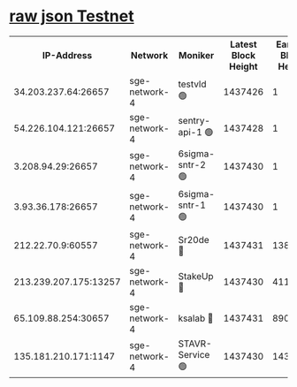 
[raw json Testnet](https://rpc-check.sget.stavr.tech/sget/rpc-sget-result.json)
=


<table><tr><th>IP-Address</th><th>Network</th><th>Moniker</th><th>Latest Block Height</th><th>Earliest Block Height</th><th>Catching Up</th><th>Tx Index</th><th>Voting Power</th><th>Scan Time</th></tr><tr><td>34.203.237.64:26657</td><td>sge-network-4</td><td>testvld 🟢</td><td>1437426</td><td>1</td><td>False</td><td>on</td><td>0</td><td>2024-02-06T01:25:47.188188567UTC</td></tr><tr><td>54.226.104.121:26657</td><td>sge-network-4</td><td>sentry-api-1 🟢</td><td>1437428</td><td>1</td><td>False</td><td>on</td><td>0</td><td>2024-02-06T01:26:02.080788908UTC</td></tr><tr><td>3.208.94.29:26657</td><td>sge-network-4</td><td>6sigma-sntr-2 🟢</td><td>1437430</td><td>1</td><td>False</td><td>on</td><td>0</td><td>2024-02-06T01:26:12.090755524UTC</td></tr><tr><td>3.93.36.178:26657</td><td>sge-network-4</td><td>6sigma-sntr-1 🟢</td><td>1437430</td><td>1</td><td>False</td><td>on</td><td>0</td><td>2024-02-06T01:26:14.799188553UTC</td></tr><tr><td>212.22.70.9:60557</td><td>sge-network-4</td><td>Sr20de 🔴</td><td>1437431</td><td>138001</td><td>False</td><td>on</td><td>104</td><td>2024-02-06T01:26:17.705699503UTC</td></tr><tr><td>213.239.207.175:13257</td><td>sge-network-4</td><td>StakeUp 🔴</td><td>1437430</td><td>411001</td><td>False</td><td>off</td><td>100</td><td>2024-02-06T01:26:11.130344236UTC</td></tr><tr><td>65.109.88.254:30657</td><td>sge-network-4</td><td>ksalab 🔴</td><td>1437431</td><td>890001</td><td>False</td><td>off</td><td>1723</td><td>2024-02-06T01:26:15.240049469UTC</td></tr><tr><td>135.181.210.171:1147</td><td>sge-network-4</td><td>STAVR-Service 🟢</td><td>1437430</td><td>1434001</td><td>False</td><td>on</td><td>0</td><td>2024-02-06T01:26:11.482663286UTC</td></tr></table>
